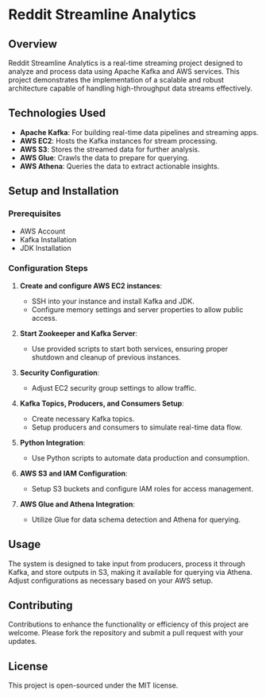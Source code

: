 # Reddit Streamline Analytics

## Overview
Reddit Streamline Analytics is a real-time streaming project designed to analyze and process data using Apache Kafka and AWS services. This project demonstrates the implementation of a scalable and robust architecture capable of handling high-throughput data streams effectively.

## Technologies Used
- **Apache Kafka**: For building real-time data pipelines and streaming apps.
- **AWS EC2**: Hosts the Kafka instances for stream processing.
- **AWS S3**: Stores the streamed data for further analysis.
- **AWS Glue**: Crawls the data to prepare for querying.
- **AWS Athena**: Queries the data to extract actionable insights.

## Setup and Installation

### Prerequisites
- AWS Account
- Kafka Installation
- JDK Installation

### Configuration Steps
1. **Create and configure AWS EC2 instances**:
    - SSH into your instance and install Kafka and JDK.
    - Configure memory settings and server properties to allow public access.

2. **Start Zookeeper and Kafka Server**:
    - Use provided scripts to start both services, ensuring proper shutdown and cleanup of previous instances.

3. **Security Configuration**:
    - Adjust EC2 security group settings to allow traffic.

4. **Kafka Topics, Producers, and Consumers Setup**:
    - Create necessary Kafka topics.
    - Setup producers and consumers to simulate real-time data flow.

5. **Python Integration**:
    - Use Python scripts to automate data production and consumption.

6. **AWS S3 and IAM Configuration**:
    - Setup S3 buckets and configure IAM roles for access management.

7. **AWS Glue and Athena Integration**:
    - Utilize Glue for data schema detection and Athena for querying.

## Usage
The system is designed to take input from producers, process it through Kafka, and store outputs in S3, making it available for querying via Athena. Adjust configurations as necessary based on your AWS setup.

## Contributing
Contributions to enhance the functionality or efficiency of this project are welcome. Please fork the repository and submit a pull request with your updates.

## License
This project is open-sourced under the MIT license.
